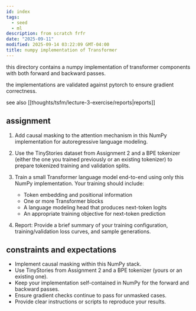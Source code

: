 ```yaml
---
id: index
tags:
  - seed
  - ml
description: from scratch frfr
date: "2025-09-11"
modified: 2025-09-14 03:22:09 GMT-04:00
title: numpy implementation of Transformer
---
```


this directory contains a numpy implementation of transformer components with both forward and backward passes.

the implementations are validated against pytorch to ensure gradient correctness.

see also [[thoughts/tsfm/lecture-3-exercise/reports|reports]]

## assignment

1. Add causal masking to the attention mechanism in this NumPy implementation for autoregressive language modeling.

2. Use the TinyStories dataset from Assignment 2 and a BPE tokenizer (either the one you trained previously or an existing tokenizer) to prepare tokenized training and validation splits.

3. Train a small Transformer language model end-to-end using only this NumPy implementation. Your training should include:
   - Token embedding and positional information
   - One or more Transformer blocks
   - A language modeling head that produces next-token logits
   - An appropriate training objective for next-token prediction

4. Report: Provide a brief summary of your training configuration, training/validation loss curves, and sample generations.

## constraints and expectations

- Implement causal masking within this NumPy stack.
- Use TinyStories from Assignment 2 and a BPE tokenizer (yours or an existing one).
- Keep your implementation self-contained in NumPy for the forward and backward passes.
- Ensure gradient checks continue to pass for unmasked cases.
- Provide clear instructions or scripts to reproduce your results.
